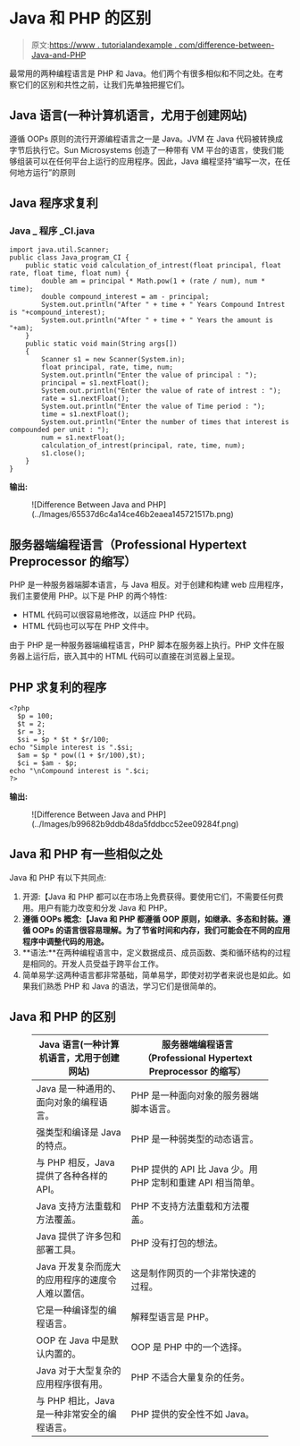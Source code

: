 # Java 和 PHP 的区别

> 原文:[https://www . tutorialandexample . com/difference-between-Java-and-PHP](https://www.tutorialandexample.com/difference-between-java-and-php)

最常用的两种编程语言是 PHP 和 Java。他们两个有很多相似和不同之处。在考察它们的区别和共性之前，让我们先单独把握它们。

## Java 语言(一种计算机语言，尤用于创建网站)

遵循 OOPs 原则的流行开源编程语言之一是 Java。JVM 在 Java 代码被转换成字节后执行它。Sun Microsystems 创造了一种带有 VM 平台的语言，使我们能够组装可以在任何平台上运行的应用程序。因此，Java 编程坚持“编写一次，在任何地方运行”的原则

## Java 程序求复利

### Java _ 程序 _CI.java

```
import java.util.Scanner;  
public class Java_program_CI {  
    public static void calculation_of_intrest(float principal, float rate, float time, float num) {  
        double am = principal * Math.pow(1 + (rate / num), num * time);  
        double compound_interest = am - principal;  
        System.out.println("After " + time + " Years Compound Intrest is "+compound_interest);  
        System.out.println("After " + time + " Years the amount is "+am);  
    }  
    public static void main(String args[])   
    {  
        Scanner s1 = new Scanner(System.in);  
        float principal, rate, time, num;  
        System.out.println("Enter the value of principal : ");  
        principal = s1.nextFloat();  
        System.out.println("Enter the value of rate of intrest : ");  
        rate = s1.nextFloat();  
        System.out.println("Enter the value of Time period : ");  
        time = s1.nextFloat();  
        System.out.println("Enter the number of times that interest is compounded per unit : ");  
        num = s1.nextFloat();  
        calculation_of_intrest(principal, rate, time, num);  
        s1.close();  
    }  
} 
```

**输出:**

<figure class="wp-block-image">![Difference Between Java and PHP](../Images/65537d6c4a14ce46b2eaea145721517b.png)</figure>

## 服务器端编程语言（Professional Hypertext Preprocessor 的缩写）

PHP 是一种服务器端脚本语言，与 Java 相反。对于创建和构建 web 应用程序，我们主要使用 PHP。以下是 PHP 的两个特性:

*   HTML 代码可以很容易地修改，以适应 PHP 代码。
*   HTML 代码也可以写在 PHP 文件中。

由于 PHP 是一种服务器端编程语言，PHP 脚本在服务器上执行。PHP 文件在服务器上运行后，嵌入其中的 HTML 代码可以直接在浏览器上呈现。

## PHP 求复利的程序

```
<?php  
  $p = 100;  
  $t = 2;  
  $r = 3;  
  $si = $p * $t * $r/100;  
echo "Simple interest is ".$si;
  $am = $p * pow((1 + $r/100),$t);  
  $ci = $am - $p;  
echo "\nCompound interest is ".$ci;  
?>
```

**输出:**

<figure class="wp-block-image">![Difference Between Java and PHP](../Images/b99682b9ddb48da5fddbcc52ee09284f.png)</figure>

## Java 和 PHP 有一些相似之处

Java 和 PHP 有以下共同点:

1.  开源:【Java 和 PHP 都可以在市场上免费获得。要使用它们，不需要任何费用。用户有能力改变和分发 Java 和 PHP。
2.  **遵循 OOPs 概念:【Java 和 PHP 都遵循 OOP 原则，如继承、多态和封装。遵循 OOPs 的语言很容易理解。为了节省时间和内存，我们可能会在不同的应用程序中调整代码的用途。**
3.  **语法:**在两种编程语言中，定义数据成员、成员函数、类和循环结构的过程是相同的。开发人员受益于跨平台工作。
4.  简单易学:这两种语言都非常基础，简单易学，即使对初学者来说也是如此。如果我们熟悉 PHP 和 Java 的语法，学习它们是很简单的。

## Java 和 PHP 的区别

<figure class="wp-block-table">

| Java 语言(一种计算机语言，尤用于创建网站) | 服务器端编程语言（Professional Hypertext Preprocessor 的缩写） |
| --- | --- |
| Java 是一种通用的、面向对象的编程语言。 | PHP 是一种面向对象的服务器端脚本语言。 |
| 强类型和编译是 Java 的特点。 | PHP 是一种弱类型的动态语言。 |
| 与 PHP 相反，Java 提供了各种各样的 API。 | PHP 提供的 API 比 Java 少。用 PHP 定制和重建 API 相当简单。 |
| Java 支持方法重载和方法覆盖。 | PHP 不支持方法重载和方法覆盖。 |
| Java 提供了许多包和部署工具。 | PHP 没有打包的想法。 |
| Java 开发复杂而庞大的应用程序的速度令人难以置信。 | 这是制作网页的一个非常快速的过程。 |
| 它是一种编译型的编程语言。 | 解释型语言是 PHP。 |
| OOP 在 Java 中是默认内置的。 | OOP 是 PHP 中的一个选择。 |
| Java 对于大型复杂的应用程序很有用。 | PHP 不适合大量复杂的任务。 |
| 与 PHP 相比，Java 是一种非常安全的编程语言。 | PHP 提供的安全性不如 Java。 |

</figure>